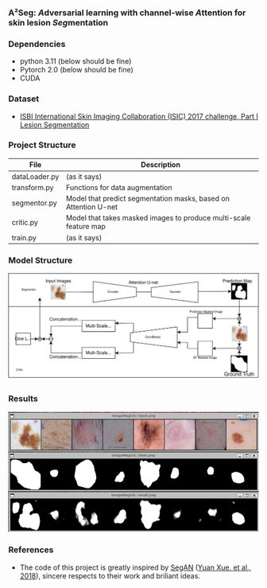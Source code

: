 ### A²Seg: ***A***dversarial learning with channel-wise ***A***ttention for skin lesion ***Seg***mentation

### Dependencies

* python 3.11  (below should be fine)
* Pytorch 2.0  (below should be fine)
* CUDA

### **Dataset**

- [ISBI International Skin Imaging Collaboration (ISIC) 2017 challenge, Part I Lesion Segmentation](https://challenge.isic-archive.com/data/#2017)

### **Project Structure**

| File          | Description                                                                                                     |
| ------------- | --------------------------------------------------------------------------------------------------------------- |
| dataLoader.py | (as it says)                                                                                                    |
| transform.py  | Functions for data augmentation                                                                                 |
| segmentor.py  | Model that predict segmentation masks, based on Attention U-net                                                 |
| critic.py     | Model that takes masked images to produce multi-scale feature map                                               |
| train.py      | (as it says)                                                                                                    |

### **Model Structure**

![model_fig](Images/A2-Seg.svg)

### **Results**

![result](Images/result.png)

### **References**

- The code of this project is greatly inspired by [SegAN](https://github.com/YuanXue1993/SegAN) ([Yuan Xue, et al., 2018](https://arxiv.org/abs/1706.01805)), sincere respects to their work and briliant ideas.
